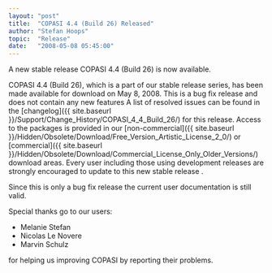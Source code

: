 ```yaml
---
layout: "post"
title:  "COPASI 4.4 (Build 26) Released"
author: "Stefan Hoops"
topic:  "Release"
date:   "2008-05-08 05:45:00"
---
```


A new stable release COPASI 4.4 (Build 26) is now available.

COPASI 4.4 (Build 26), which is a part of our stable release series,
has been made available for download on May 8, 2008.  This is a bug
fix release and does not contain any new features A list of resolved
issues can be found in the 
[changelog]({{ site.baseurl }}/Support/Change_History/COPASI_4_4_Build_26/)
for this release. Access to the packages is provided in our
[non-commercial]({{ site.baseurl }}/Hidden/Obsolete/Download/Free_Version_Artistic_License_2_0/)  or
[commercial]({{ site.baseurl }}/Hidden/Obsolete/Download/Commercial_License_Only_Older_Versions/)
download areas.  Every user including those using development releases
are strongly encouraged to update to this new stable release .

Since this is only a bug fix release the current  user documentation is still valid.

Special thanks go to our users:

* Melanie Stefan
* Nicolas Le Novere
* Marvin Schulz

for helping us improving COPASI by reporting their problems. 

